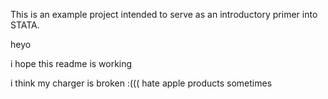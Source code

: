 This is an example project intended to serve as an introductory primer into STATA.

heyo

i hope this readme is working

i think my charger is broken :((( hate apple products sometimes